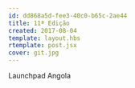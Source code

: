 ```yaml
---
id: dd868a5d-fee3-40c0-b65c-2ae44
title: 11ª Edição
created: 2017-08-04
template: layout.hbs
rtemplate: post.jsx
cover: git.jpg
---
```


Launchpad Angola